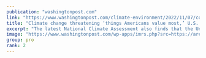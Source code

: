 ```yaml
---
publication: "washingtonpost.com"
link: "https://www.washingtonpost.com/climate-environment/2022/11/07/cop27-climate-change-report-us/"
title: "Climate change threatening ‘things Americans value most,’ U.S. report says"
excerpt: "The latest National Climate Assessment also finds that the United States has warmed 68 percent faster than the planet as a whole. "
image: "https://www.washingtonpost.com/wp-apps/imrs.php?src=https://arc-anglerfish-washpost-prod-washpost.s3.amazonaws.com/public/NQHX5Q66MAN3KISGVD6H6Y652A.jpg&w=1440"
group: pro
rank: 2
---
```

